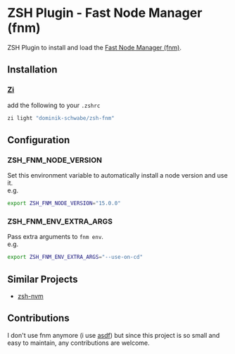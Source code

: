 # ZSH Plugin - Fast Node Manager (fnm)

ZSH Plugin to install and load the [Fast Node Manager (fnm)](https://github.com/Schniz/fnm).

## Installation

### [Zi](https://github.com/z-shell/zi)

add the following to your `.zshrc`

```zsh
zi light "dominik-schwabe/zsh-fnm"
```

## Configuration

### ZSH_FNM_NODE_VERSION

Set this environment variable to automatically install a node version and use it.  
e.g.

```zsh
export ZSH_FNM_NODE_VERSION="15.0.0"
```

### ZSH_FNM_ENV_EXTRA_ARGS

Pass extra arguments to `fnm env`.  
e.g.

```zsh
export ZSH_FNM_ENV_EXTRA_ARGS="--use-on-cd"
```

## Similar Projects

- [zsh-nvm](https://github.com/lukechilds/zsh-nvm)

## Contributions

I don't use fnm anymore (i use [asdf](https://github.com/asdf-vm/asdf)) but since this project is so small and easy to maintain, any contributions are welcome.
